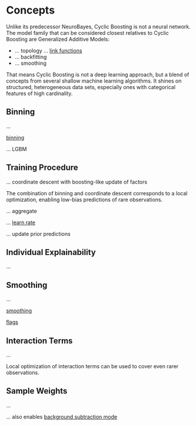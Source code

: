 # Concepts

Unlike its predecessor NeuroBayes, Cyclic Boosting is not a neural network. 
The model family that can be considered closest relatives to Cyclic Boosting
are Generalized Additive Models:
* ... topology ... [link functions](https://cyclic-boosting.readthedocs.io/en/latest/cyclic_boosting.html#module-cyclic_boosting.link)
* ... backfitting
* ... smoothing

That means Cyclic Boosting is not a deep learning approach, but a blend of
concepts from several shallow machine learning algorithms. It shines on
structured, heterogeneous data sets, especially ones with categorical features
of high cardinality.

Binning
-------

...

[binning](https://cyclic-boosting.readthedocs.io/en/stable/cyclic_boosting.binning.html)

... LGBM

Training Procedure
------------------

... coordinate descent with boosting-like update of factors

The combination of binning and coordinate descent corresponds to a local
optimization, enabling low-bias predictions of rare observations.

... aggregate

... [learn rate](https://cyclic-boosting.readthedocs.io/en/latest/cyclic_boosting.html#module-cyclic_boosting.learning_rate)

... update prior predictions

Individual Explainability
-------------------------

...

Smoothing
---------

...

[smoothing](https://cyclic-boosting.readthedocs.io/en/stable/cyclic_boosting.smoothing.html)

[flags](https://cyclic-boosting.readthedocs.io/en/latest/cyclic_boosting.html#module-cyclic_boosting.flags)

Interaction Terms
-----------------

...

Local optimization of interaction terms can be used to cover even rarer
observations.

Sample Weights
--------------

...

... also enables [background subtraction mode](https://cyclic-boosting.readthedocs.io/en/latest/cyclic_boosting.html#module-cyclic_boosting.GBSregression)
